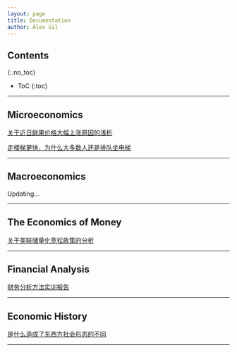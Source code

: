 ```yaml
---
layout: page
title: Documentation
author: Alex Gil
---
```


## Contents
{:.no_toc}

* ToC
{:toc}

---

## Microeconomics

[关于近日鲜果价格大幅上涨原因的浅析](http://chenxiaolong2019.github.io/ed/document/关于近日鲜果价格大幅上涨原因的浅析.pdf)

[走楼梯更快，为什么大多数人还是排队坐电梯](http://chenxiaolong2019.github.io/ed/doucument/走楼梯更快为什么大多数人还是排队坐电梯.pdf)

---

## Macroeconomics

Updating...

---

## The Economics of Money

[关于美联储量化宽松政策的分析](http://chenxiaolong2019.github.io/ed/document/关于美联储量化宽松政策的分析.pdf)

---

## Financial Analysis

[财务分析方法实训报告](http://chenxiaolong2019.github.io/ed/document/财务分析方法实训报告.pdf)

---

## Economic History 

[是什么造成了东西方社会形态的不同](http://chenxiaolong2019.github.io/ed/doucument/是什么造成了东西方社会形态的不同.pdf)

---
